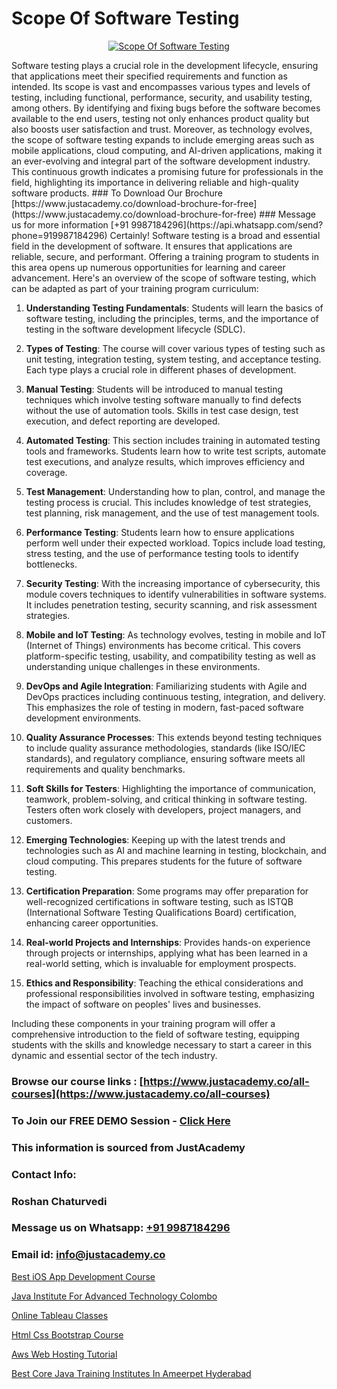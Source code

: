 # Scope Of Software Testing

<p align="center">
  <a href="https://justacademy.co/program-detail/software-testing">
    <img src="https://justacademy.co/storage2/program_images/1704700438.webp" alt="Scope Of Software Testing">
  </a>
</p>
Software testing plays a crucial role in the development lifecycle, ensuring that applications meet their specified requirements and function as intended. Its scope is vast and encompasses various types and levels of testing, including functional, performance, security, and usability testing, among others. By identifying and fixing bugs before the software becomes available to the end users, testing not only enhances product quality but also boosts user satisfaction and trust. Moreover, as technology evolves, the scope of software testing expands to include emerging areas such as mobile applications, cloud computing, and AI-driven applications, making it an ever-evolving and integral part of the software development industry. This continuous growth indicates a promising future for professionals in the field, highlighting its importance in delivering reliable and high-quality software products.
### To Download Our Brochure [https://www.justacademy.co/download-brochure-for-free](https://www.justacademy.co/download-brochure-for-free)
### Message us for more information [+91 9987184296](https://api.whatsapp.com/send?phone=919987184296)
Certainly! Software testing is a broad and essential field in the development of software. It ensures that applications are reliable, secure, and performant. Offering a training program to students in this area opens up numerous opportunities for learning and career advancement. Here's an overview of the scope of software testing, which can be adapted as part of your training program curriculum:

1) **Understanding Testing Fundamentals**: Students will learn the basics of software testing, including the principles, terms, and the importance of testing in the software development lifecycle (SDLC).

2) **Types of Testing**: The course will cover various types of testing such as unit testing, integration testing, system testing, and acceptance testing. Each type plays a crucial role in different phases of development.

3) **Manual Testing**: Students will be introduced to manual testing techniques which involve testing software manually to find defects without the use of automation tools. Skills in test case design, test execution, and defect reporting are developed.

4) **Automated Testing**: This section includes training in automated testing tools and frameworks. Students learn how to write test scripts, automate test executions, and analyze results, which improves efficiency and coverage.

5) **Test Management**: Understanding how to plan, control, and manage the testing process is crucial. This includes knowledge of test strategies, test planning, risk management, and the use of test management tools.

6) **Performance Testing**: Students learn how to ensure applications perform well under their expected workload. Topics include load testing, stress testing, and the use of performance testing tools to identify bottlenecks.

7) **Security Testing**: With the increasing importance of cybersecurity, this module covers techniques to identify vulnerabilities in software systems. It includes penetration testing, security scanning, and risk assessment strategies.

8) **Mobile and IoT Testing**: As technology evolves, testing in mobile and IoT (Internet of Things) environments has become critical. This covers platform-specific testing, usability, and compatibility testing as well as understanding unique challenges in these environments.

9) **DevOps and Agile Integration**: Familiarizing students with Agile and DevOps practices including continuous testing, integration, and delivery. This emphasizes the role of testing in modern, fast-paced software development environments.

10) **Quality Assurance Processes**: This extends beyond testing techniques to include quality assurance methodologies, standards (like ISO/IEC standards), and regulatory compliance, ensuring software meets all requirements and quality benchmarks.

11) **Soft Skills for Testers**: Highlighting the importance of communication, teamwork, problem-solving, and critical thinking in software testing. Testers often work closely with developers, project managers, and customers.

12) **Emerging Technologies**: Keeping up with the latest trends and technologies such as AI and machine learning in testing, blockchain, and cloud computing. This prepares students for the future of software testing.

13) **Certification Preparation**: Some programs may offer preparation for well-recognized certifications in software testing, such as ISTQB (International Software Testing Qualifications Board) certification, enhancing career opportunities.

14) **Real-world Projects and Internships**: Provides hands-on experience through projects or internships, applying what has been learned in a real-world setting, which is invaluable for employment prospects.

15) **Ethics and Responsibility**: Teaching the ethical considerations and professional responsibilities involved in software testing, emphasizing the impact of software on peoples' lives and businesses.

Including these components in your training program will offer a comprehensive introduction to the field of software testing, equipping students with the skills and knowledge necessary to start a career in this dynamic and essential sector of the tech industry.

### Browse our course links : [https://www.justacademy.co/all-courses](https://www.justacademy.co/all-courses) 
### To Join our FREE DEMO Session - [Click Here](https://www.justacademy.co/register-for-course-demo)


### This information is sourced from JustAcademy
### Contact Info:
### Roshan Chaturvedi
### Message us on Whatsapp: [+91 9987184296](https://api.whatsapp.com/send?phone=919987184296)
### Email id: [info@justacademy.co](mailto:info@justacademy.co)
                
[Best iOS App Development Course](0)

[Java Institute For Advanced Technology Colombo](https://www.linkedin.com/pulse/java-institute-advanced-technology-colombo-justacademy-boston-9qxke?trackingId=GHV9BGdzv57iYYD2iAeOnw%3D%3D&lipi=urn%3Ali%3Apage%3Ad_flagship3_company_admin%3ByHVlcoLQTcuBfUU9SYITnA%3D%3D)

[Online Tableau Classes](https://medium.com/@prempja40/online-tableau-classes-eed402cbc878)

[Html Css Bootstrap Course](https://medium.com/@prempja40/html-css-bootstrap-course-345bb8d4f339)

[Aws Web Hosting Tutorial](https://justacademyin.github.io/justacademy/aws-web-hosting-tutorial)

[Best Core Java Training Institutes In Ameerpet Hyderabad](https://justacademyin.github.io/justacademy/best-core-java-training-institutes-in-ameerpet-hyderabad)

